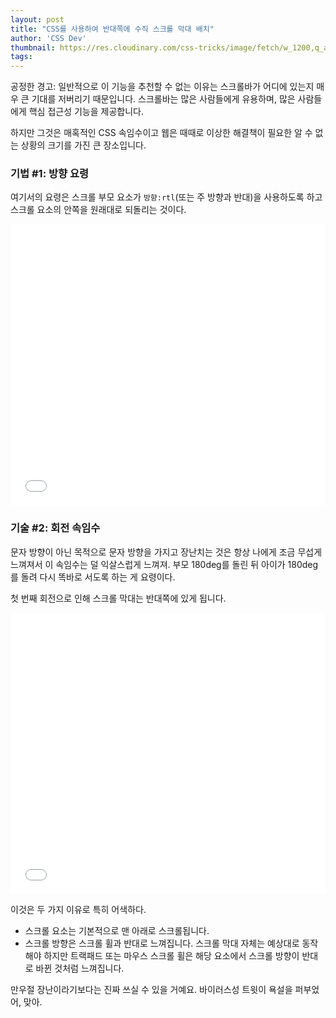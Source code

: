 ```yaml
---
layout: post
title: "CSS를 사용하여 반대쪽에 수직 스크롤 막대 배치"
author: 'CSS Dev'
thumbnail: https://res.cloudinary.com/css-tricks/image/fetch/w_1200,q_auto,f_auto/https://css-tricks.com/wp-content/uploads/2020/04/scrollbar-progress.png
tags: 
---
```



공정한 경고: 일반적으로 이 기능을 추천할 수 없는 이유는 스크롤바가 어디에 있는지 매우 큰 기대를 저버리기 때문입니다. 스크롤바는 많은 사람들에게 유용하며, 많은 사람들에게 핵심 접근성 기능을 제공합니다.

하지만 그것은 매혹적인 CSS 속임수이고 웹은 때때로 이상한 해결책이 필요한 알 수 없는 상황의 크기를 가진 큰 장소입니다.

### 기법 #1: 방향 요령

여기서의 요령은 스크롤 부모 요소가 `방향:rtl`(또는 주 방향과 반대)을 사용하도록 하고 스크롤 요소의 안쪽을 원래대로 되돌리는 것이다.

<div class="wp-block-cp-codepen-gutenberg-embed-block cp_embed_wrapper resizable" style="height: 450px;"><iframe id="cp_embed_ExPdXxz" src="//codepen.io/anon/embed/ExPdXxz?height=450&amp;theme-id=1&amp;slug-hash=ExPdXxz&amp;default-tab=css,result" height="450" scrolling="no" frameborder="0" allowfullscreen="" allowpaymentrequest="" name="CodePen Embed ExPdXxz" title="CodePen Embed ExPdXxz" class="cp_embed_iframe" style="width: 100%; overflow: hidden; height: 100%;">CodePen Embed Fallback</iframe><div class="win-size-grip" style="touch-action: none;"></div></div>

### 기술 #2: 회전 속임수

문자 방향이 아닌 목적으로 문자 방향을 가지고 장난치는 것은 항상 나에게 조금 무섭게 느껴져서 이 속임수는 덜 익살스럽게 느껴져. 부모 180deg를 돌린 뒤 아이가 180deg를 돌려 다시 똑바로 서도록 하는 게 요령이다.

첫 번째 회전으로 인해 스크롤 막대는 반대쪽에 있게 됩니다.

<div class="wp-block-cp-codepen-gutenberg-embed-block cp_embed_wrapper resizable" style="height: 450px;"><iframe id="cp_embed_vYLVZNK" src="//codepen.io/anon/embed/vYLVZNK?height=450&amp;theme-id=1&amp;slug-hash=vYLVZNK&amp;default-tab=result" height="450" scrolling="no" frameborder="0" allowfullscreen="" allowpaymentrequest="" name="CodePen Embed vYLVZNK" title="CodePen Embed vYLVZNK" class="cp_embed_iframe" style="width: 100%; overflow: hidden; height: 100%;">CodePen Embed Fallback</iframe><div class="win-size-grip" style="touch-action: none;"></div></div>

이것은 두 가지 이유로 특히 어색하다.

- 스크롤 요소는 기본적으로 맨 아래로 스크롤됩니다.
- 스크롤 방향은 스크롤 휠과 반대로 느껴집니다. 스크롤 막대 자체는 예상대로 동작해야 하지만 트랙패드 또는 마우스 스크롤 휠은 해당 요소에서 스크롤 방향이 반대로 바뀐 것처럼 느껴집니다.

만우절 장난이라기보다는 진짜 쓰실 수 있을 거예요. 바이러스성 트윗이 욕설을 퍼부었어, 맞아.